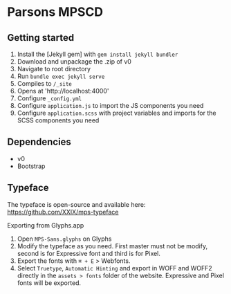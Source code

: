 # Parsons MPSCD

## Getting started
1. Install the [Jekyll gem] with `gem install jekyll bundler`
2. Download and unpackage the .zip of v0
3. Navigate to root directory
4. Run `bundle exec jekyll serve`
5. Compiles to `/_site`
6. Opens at 'http://localhost:4000'
6. Configure `_config.yml`
7. Configure `application.js` to import the JS components you need
8. Configure `application.scss` with project variables and imports for the SCSS components you need

## Dependencies
- v0
- Bootstrap

## Typeface
The typeface is open-source and available here: https://github.com/XXIX/mps-typeface

Exporting from Glyphs.app
1. Open `MPS-Sans.glyphs` on Glyphs
2. Modify the typeface as you need. First master must not be modify, second is for Expressive font and third is for Pixel.
3. Export the fonts with `⌘ + E` > Webfonts.
4. Select `Truetype`, `Automatic Hinting` and export in WOFF and WOFF2 directly in the `assets > fonts` folder of the website. Expressive and Pixel fonts will be exported.
